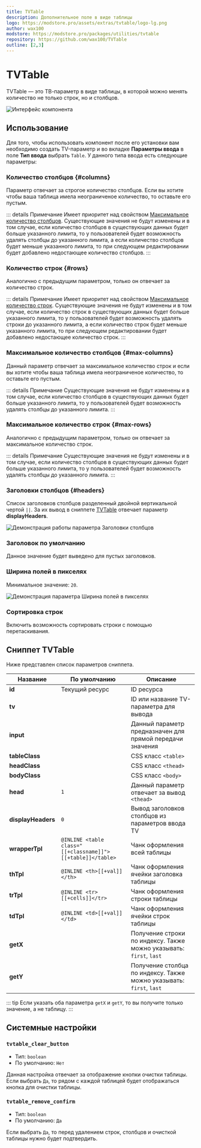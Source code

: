 ```yaml
---
title: TVTable
description: Дополнительное поле в виде таблицы
logo: https://modstore.pro/assets/extras/tvtable/logo-lg.png
author: wax100
modstore: https://modstore.pro/packages/utilities/tvtable
repository: https://github.com/wax100/TVTable
outline: [2,3]
---
```


# TVTable

TVTable — это ТВ-параметр в виде таблицы, в которой можно менять количество не только строк, но и столбцов.

![Интерфейс компонента](https://file.modx.pro/files/d/7/9/d79ba778f513994ae68c6cea75bc7528.png)

## Использование

Для того, чтобы использовать компонент после его установки вам необходимо создать TV-параметр и во вкладке **Параметры ввода** в поле **Тип ввода** выбрать `Table`. У данного типа ввода есть следующие параметры:

### Количество столбцов {#columns}

Параметр отвечает за строгое количество столбцов. Если вы хотите чтобы ваша таблица имела неограниченое количество, то оставьте его пустым.

::: details Примечание
Имеет приоритет над свойством [Максимальное количество столбцов](#max-columns). Существующие значения не будут изменены и в том случае, если количество столбцов в существующих данных будет больше указанного лимита, то у пользователей будет возможность удалять столбцы до указанного лимита, а если количество столбцов будет меньше указанного лимита, то при следующем редактировании будет добавлено недостающее количество столбцов.
:::

### Количество строк {#rows}

Аналогично с предыдущим параметром, только он отвечает за количество строк.

::: details Примечание
Имеет приоритет над свойством [Максимальное количество строк](#max-rows). Существующие значения не будут изменены и в том случае, если количество строк в существующих данных будет больше указанного лимита, то у пользователей будет возможность удалять строки до указанного лимита, а если количество строк будет меньше указанного лимита, то при следующем редактировании будет добавлено недостающее количество строк.
:::

### Максимальное количество столбцов {#max-columns}

Данный параметр отвечает за максимальное количество строк и если вы хотите чтобы ваша таблица имела неограниченое количество, то оставьте его пустым.

::: details Примечание
Существующие значения не будут изменены и в том случае, если количество столбцов в существующих данных будет больше указанного лимита, то у пользователей будет возможность удалять столбцы до указанного лимита.
:::

### Максимальное количество строк {#max-rows}

Аналогично с предыдущим параметром, только он отвечает за максимальное количество строк.

::: details Примечание
Существующие значения не будут изменены и в том случае, если количество столбцов в существующих данных будет больше указанного лимита, то у пользователей будет возможность удалять столбцы до указанного лимита.
:::

### Заголовки столбцов {#headers}

Список заголовков столбцов разделенный двойной вертикальной чертой `||`. За их вывод в сниппете [TVTable](#snippet-tvtable) отвечает параметр **displayHeaders**.

![Демонстрация работы параметра Заголовки столбцов](https://file.modx.pro/files/a/d/1/ad19a87942c0b6c96bb3d1db974ebdaf.gif)

### Заголовок по умолчанию <Badge type="info" text="Необъязательный" />

Данное значение будет выведено для пустых заголовков.

### Ширина полей в пикселях

Минимальное значение: `20`.

![Демонстрация параметра Ширина полей в пикселях](https://file.modx.pro/files/1/6/6/166e794e1d8b1df95aea15b9d1ce80e3.png)

### Сортировка строк

Включить возможность сортировать строки с помощью перетаскивания.

## Сниппет TVTable

Ниже представлен список параметров сниппета.

| Название           | По умолчанию                                               | Описание                                                             |
|--------------------|------------------------------------------------------------|----------------------------------------------------------------------|
| **id**             | Текущий ресурс                                             | ID ресурса                                                           |
| **tv**             |                                                            | ID или название TV-параметра для вывода                              |
| **input**          |                                                            | Данный параметр предназначен для прямой передачи значения            |
| **tableClass**     |                                                            | CSS класс `<table>`                                                  |
| **headClass**      |                                                            | CSS класс `<thead>`                                                  |
| **bodyClass**      |                                                            | CSS класс `<body>`                                                   |
| **head**           | `1`                                                        | Данный параметр отвечает за вывод `<thead>`                          |
| **displayHeaders** | `0`                                                        | Вывод заголовков столбцов из параметров ввода TV                     |
| **wrapperTpl**     | `@INLINE <table class="[[+classname]]">[[+table]]</table>` | Чанк оформления всей таблицы                                         |
| **thTpl**          | `@INLINE <th>[[+val]]</th>`                                | Чанк оформления ячейки заголовка таблицы                             |
| **trTpl**          | `@INLINE <tr>[[+cells]]</tr>`                              | Чанк оформления строки таблицы                                       |
| **tdTpl**          | `@INLINE <td>[[+val]]</td>`                                | Чанк оформления ячейки строк таблицы                                 |
| **getX**           |                                                            | Получение строки по индексу. Также можно указывать: `first`, `last`  |
| **getY**           |                                                            | Получение столбца по индексу. Также можно указывать: `first`, `last` |

::: tip
Если указать оба параметра `getX` и `getY`, то вы получите только значение, а не таблицу.
:::

## Системные настройки

### `tvtable_clear_button`

- Тип: `boolean`
- По умолчанию: `Нет`

Данная настройка отвечает за отображение кнопки очистки таблицы. Если выбрать `Да`, то рядом с каждой таблицей будет отображаться кнопка для очистки таблицы.

### `tvtable_remove_confirm`

- Тип: `boolean`
- По умолчанию: `Да`

Если выбрать `Да`, то перед удалением строк, столбцов и очисткой таблицы нужно будет подтвердить.
